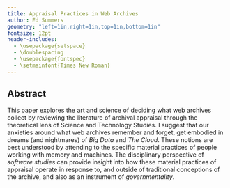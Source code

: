 ```yaml
---
title: Appraisal Practices in Web Archives
author: Ed Summers
geometry: "left=1in,right=1in,top=1in,bottom=1in"
fontsize: 12pt
header-includes:
  - \usepackage{setspace}
  - \doublespacing
  - \usepackage{fontspec}
  - \setmainfont{Times New Roman}
---
```


## Abstract

This paper explores the art and science of deciding what web archives collect by
reviewing the literature of archival appraisal through the theoretical lens of
Science and Technology Studies. I suggest that our anxieties around what web
archives remember and forget, get embodied in dreams (and nightmares) of *Big
Data* and *The Cloud*. These notions are best understood by attending to the
specific material practices of people working with memory and machines. The
disciplinary perspective of *software studies* can provide insight into how
these material practices of appraisal operate in response to, and outside of
traditional conceptions of the archive, and also as an instrument of
*governmentality*.


